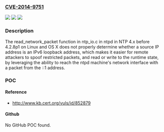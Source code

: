 ### [CVE-2014-9751](https://cve.mitre.org/cgi-bin/cvename.cgi?name=CVE-2014-9751)
![](https://img.shields.io/static/v1?label=Product&message=n%2Fa&color=blue)
![](https://img.shields.io/static/v1?label=Version&message=n%2Fa&color=blue)
![](https://img.shields.io/static/v1?label=Vulnerability&message=n%2Fa&color=brighgreen)

### Description

The read_network_packet function in ntp_io.c in ntpd in NTP 4.x before 4.2.8p1 on Linux and OS X does not properly determine whether a source IP address is an IPv6 loopback address, which makes it easier for remote attackers to spoof restricted packets, and read or write to the runtime state, by leveraging the ability to reach the ntpd machine's network interface with a packet from the ::1 address.

### POC

#### Reference
- http://www.kb.cert.org/vuls/id/852879

#### Github
No GitHub POC found.

